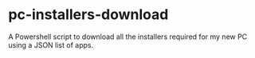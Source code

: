 # pc-installers-download
A Powershell script to download all the installers required for my new PC using a JSON list of apps.
